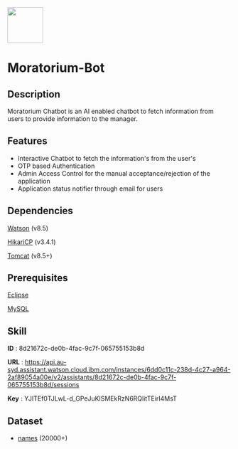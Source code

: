 <img src="https://simpleicon.com/wp-content/uploads/coin-money-2.png" width="80">

# Moratorium-Bot
## Description
Moratorium Chatbot is an AI enabled chatbot to fetch information from users to provide information to the manager.  
## Features
- Interactive Chatbot to fetch the information's from the user's
- OTP based Authentication 
- Admin Access Control for the manual acceptance/rejection of the application
- Application status notifier through email for users   

## Dependencies
[Watson](https://mvnrepository.com/artifact/com.ibm.watson) (v8.5)

[HikariCP](https://mvnrepository.com/artifact/com.zaxxer) (v3.4.1)

[Tomcat](https://mvnrepository.com/artifact/org.apache.tomcat/tomcat/8.5.0) (v8.5+)
## Prerequisites
[Eclipse](https://www.eclipse.org/downloads/download.php?file=/oomph/epp/2020-06/R/eclipse-inst-win64.exe)

[MySQL](https://downloads.mysql.com/archives/installer/)
## Skill
**ID**  : 8d21672c-de0b-4fac-9c7f-065755153b8d

**URL** : https://api.au-syd.assistant.watson.cloud.ibm.com/instances/6dd0c11c-238d-4c27-a964-2af89054a00e/v2/assistants/8d21672c-de0b-4fac-9c7f-065755153b8d/sessions

**Key** : YJITEf0TJLwL-d_GPeJuKlSMEkRzN6RQlitTEirI4MsT
## Dataset

- [names](https://drive.google.com/file/d/11taBHtPFwdFbtDoBYzbUNpBYh1YwhtnR/view?usp=sharing) (20000+)
